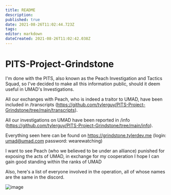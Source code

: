 ```yaml
---
title: README
description: 
published: true
date: 2021-08-26T11:02:44.723Z
tags: 
editor: markdown
dateCreated: 2021-08-26T11:02:42.038Z
---
```


# PITS-Project-Grindstone

I'm done with the PITS, also known as the Peach Investigation and Tactics Squad, so I've decided to make all this information public, should it deem useful in UMAD's Investigations.

All our exchanges with Peach, who is indeed a traitor to UMAD, have been included in /transcripts (https://github.com/tylerguy/PITS-Project-Grindstone/tree/main/transcripts).

All our investigations on UMAD have been reported in /info (https://github.com/tylerguy/PITS-Project-Grindstone/tree/main/info).

Everything seen here can be found on https://grindstone.tylerdev.me (login: umad@umad.com password: wearewatching)

I want to see Peach (who we believed to be under an alliance) punished for exposing the acts of UMAD, in exchange for my cooperation I hope I can gain good standing within the ranks of UMAD

Also, here's a list of everyone involved in the operation, all of whose names are the same in the discord.

![image](https://user-images.githubusercontent.com/18733966/129980659-3ecfc702-fc0b-48d7-8908-3333089dabdb.png)
